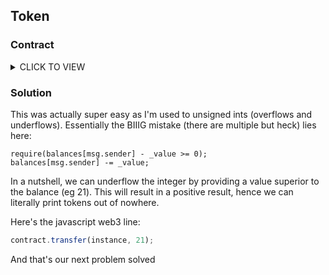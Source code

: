 ## Token

### Contract

<details><summary>CLICK TO VIEW</summary>
<p>

```solidity
/ SPDX-License-Identifier: MIT
pragma solidity ^0.6.0;

contract Token {

  mapping(address => uint) balances;
  uint public totalSupply;

  constructor(uint _initialSupply) public {
    balances[msg.sender] = totalSupply = _initialSupply;
  }

  function transfer(address _to, uint _value) public returns (bool) {
    require(balances[msg.sender] - _value >= 0);
    balances[msg.sender] -= _value;
    balances[_to] += _value;
    return true;
  }

  function balanceOf(address _owner) public view returns (uint balance) {
    return balances[_owner];
  }
}
```

</p>
</details>

### Solution

This was actually super easy as I'm used to unsigned ints (overflows and underflows). Essentially the BIIIG mistake (there are multiple but heck) lies here:

```solidity
require(balances[msg.sender] - _value >= 0);
balances[msg.sender] -= _value;
```

In a nutshell, we can underflow the integer by providing a value superior to the balance (eg 21). This will result in a positive result, hence we can literally 
print tokens out of nowhere.

Here's the javascript web3 line:

```javascript
contract.transfer(instance, 21);
```

And that's our next problem solved
